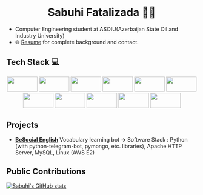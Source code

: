 
<h1 align="center"> Sabuhi Fatalizada 👨‍💻</h1>

- Computer Engineering student at ASOIU(Azerbaijan State Oil and Industry University)
- 🌐 [Resume](https://drive.google.com/file/d/1cYpPJfHhdVOlLH9DWpMzp9peCchKG-xw/view?usp=sharing) for complete background and contact.
<!---
<div align="center">
  <a href="https://github.com/fsabuhi/">
  <img  src="https://github.com/fsabuhi/fsabuhi/blob/main/assets/grid-snake.svg" alt="snake" /></a>
</div>
-->

## Tech Stack :computer:
<p align="center">
<img src="https://cdn.jsdelivr.net/gh/devicons/devicon/icons/python/python-original.svg" width="80" height="40" />
<img src="https://cdn.jsdelivr.net/gh/devicons/devicon/icons/cplusplus/cplusplus-original.svg" width="80" height="40"/>
<img src="https://cdn.jsdelivr.net/gh/devicons/devicon/icons/php/php-original.svg" width="80" height="40"/>
<img src="https://cdn.jsdelivr.net/gh/devicons/devicon/icons/mysql/mysql-original-wordmark.svg" width="80" height="40"/>
<img src="https://cdn.jsdelivr.net/gh/devicons/devicon/icons/postgresql/postgresql-original-wordmark.svg" width="80" height="40"/>
<img src="https://cdn.jsdelivr.net/gh/devicons/devicon/icons/mongodb/mongodb-original-wordmark.svg" width="80" height="40"/>
<img src="https://cdn.jsdelivr.net/gh/devicons/devicon/icons/amazonwebservices/amazonwebservices-original-wordmark.svg" width="80" height="40"/>
 <img src="https://cdn.jsdelivr.net/gh/devicons/devicon/icons/git/git-original.svg" width="80" height="40"/>
<img src="https://cdn.jsdelivr.net/gh/devicons/devicon/icons/linux/linux-original.svg" width="80" height="40"/>
<img src="https://cdn.jsdelivr.net/gh/devicons/devicon/icons/html5/html5-original.svg" width="80" height="40"/>
 <img src="https://cdn.jsdelivr.net/gh/devicons/devicon/icons/css3/css3-original.svg" width="80" height="40"/>
</p>

## Projects
- [**BeSocial English**](https://besocialeng.com/) Vocabulary learning bot **->** Software Stack : Python (with python-telegram-bot, pymongo, etc. libraries), Apache HTTP Server, MySQL, Linux (AWS E2)

## Public Contributions
[![Sabuhi's GitHub stats](https://github-readme-stats.vercel.app/api?username=dopedotcode&show_icons=true&theme=dark)](https://github.com/fsabuhi)

<!-- ![Typing SVG](https://readme-typing-svg.demolab.com?font=Fira+Code&size=30&duration=2000&pause=1000&color=4763F7&center=true&vCenter=true&width=600&lines=Creative;Flexible;Innovative;Organized)
-->
